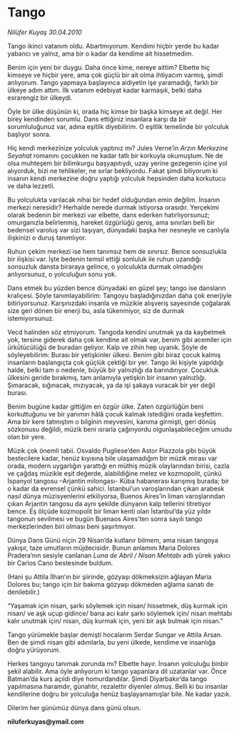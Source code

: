 # Tango

*Nilüfer Kuyaş 30.04.2010*

<div class="yazi"><p>Tango ikinci vatanım oldu. Abartmıyorum. Kendimi hiçbir yerde bu kadar yabancı ve yalnız, ama bir o kadar da kendime ait hissetmedim.</p>
<p>Benim için yeni bir duygu. Daha önce kime, nereye aittim? Elbette hiç kimseye ve hiçbir yere, ama çok güçlü bir ait olma ihtiyacım varmış, şimdi anlıyorum. Tango yapmaya başlayınca aidiyetin işe yaramadığı, farklı bir ülkeye adım attım. İlk vatanım edebiyat kadar karmaşık, belki daha esrarengiz bir ülkeydi.</p>
<p>Öyle bir ülke düşünün ki, orada hiç kimse bir başka kimseye ait değil. Her birey kendinden sorumlu. Dans ettiğiniz insanlara karşı da bir sorumluluğunuz var, adına eşitlik diyebilirim. O eşitlik temelinde bir yolculuk başlıyor sonra.</p>
<p>Hiç kendi merkezinize yolculuk yaptınız mı? Jules Verne’in <i>Arzın Merkezine Seyahat</i> romanını çocukken ne kadar tatlı bir korkuyla okumuştum. Ne de olsa muhteşem bir bilimkurgu başyapıtıydı, uzay yerine gezegenin içine yol alıyorduk, bizi ne tehlikeler, ne sırlar bekliyordu. Fakat şimdi biliyorum ki insanın kendi merkezine doğru yaptığı yolculuk hepsinden daha korkutucu ve daha lezzetli.</p>
<p>Bu yolculukta varılacak nihai bir hedef olduğundan emin değilim. İnsanın merkezi neresidir? Herhalde nerede durmak istiyorsa orasıdır. Yerçekimi olarak bedenin bir merkezi var elbette, dans ederken hatırlıyorsunuz; omurganızla belirlenmiş, hareket özgürlüğü geniş, ama sınırları belli bir bedensel varoluş var sizi taşıyan, dünyadaki başka her nesneyle ve canlıyla ilişkinizi o duruş tanımlıyor. </p>
<p>Ruhun çekim merkezi ise hem tanımsız hem de sınırsız. Bence sonsuzlukla bir ilişkisi var. İşte bedenin temsil ettiği sonluluk ile ruhun uzandığı sonsuzluk dansta biraraya gelince, o yolculukta durmak olmadığını anlıyorsunuz, o yolculuğun sonu yok. </p>
<p>Dans etmek bu yüzden bence dünyadaki en güzel şey; tango ise dansların kraliçesi. Şöyle tanımlayabilirim: Tangoyu başladığınızdan daha çok enerjiyle bitiriyorsunuz. Karşınızdaki insanla ve müzikle alışveriş sayesinde çoğalarak size geri dönen bir enerji bu, asla tükenmiyor, siz de durmak istemiyorsunuz. </p>
<p>Vecd halinden söz etmiyorum. Tangoda kendini unutmak ya da kaybetmek yok, tersine giderek daha çok kendine ait olmak var, benim gibi acemiler için ürkütücülüğü de buradan geliyor. Kalp ve zihin hep uyanık. Şöyle de söyleyebilirim: Burası bir yetişkinler ülkesi. Benim gibi biraz çocuk kalmış insanların başlangıçta çok güçlük çektiği bir yer. Tango iki kişiyle yapıldığı halde, belki tam o nedenle, büyük bir yalnızlığı da barındırıyor. Çocukluk ülkesini geride bırakmış, tam anlamıyla yetişkin bir insanın yalnızlığı. Şımaracak, sığınacak, mızıyacak, ya da işi şakaya vuracak bir yer değil burası. </p>
<p>Benim bugüne kadar gittiğim en özgür ülke. Zaten özgürlüğün beni korkuttuğunu ve bir yanımın hâlâ çocuk kalmak istediğini orada keşfettim. Ama bir kere tatmıştım o bilginin meyvesini, kanıma girmişti, geri dönüş sözkonusu değildi, müzik beni ısrarla çağırıyordu olgunlaşabileceğim umudu olan bir yere. </p>
<p>Müzik çok önemli tabii. Osvaldo Pugliese’den Astor Piazzola gibi büyük bestecilere kadar, henüz kıyısına bile ulaşamadığım bir müzik mirası var orada, modern uygarlığın yarattığı en müthiş müzik olaylarından birisi, cazla ve çağdaş müzikle eşit değerde, alabildiğine melez ve kozmopolit, çünkü İspanyol tangosu –Arjantin milongası- Küba habanerası karışmış burada; bir o kadar da evrensel çünkü sahici. İstanbul’un varoşlarından çıkan arabesk nasıl dünya müzisyenlerini etkiliyorsa, Buenos Aires’in liman varoşlarından çıkan Arjantin tangosu da aynı şekilde dünyanın kalp tellerini titretiyor bence. Eş ölçüde kozmopolit bir liman kenti olan İstanbul’da yüz yıldır tangonun sevilmesi ve bugün Buenaos Aires’ten sonra sayılı tango merkezlerinden biri olması beni şaşırtmıyor.</p>
<p>Dünya Dans Günü niçin 29 Nisan’da kutlanır bilmem, ama nisan tangoya yakışır, taze umutların müjdecisidir. Bunun anlamını Maria Dolores Pradera’nın sesiyle canlanan <i>Luna de Abril / Nisan Mehtabı</i> adlı yürek yakıcı bir Carlos Cano bestesinde buldum.</p>
<p>(Hani şu Attila İlhan’ın bir şiirinde, gözyaşı dökmeksizin ağlayan Maria Dolores bu; tango için bir bakıma gözyaşı dökmeden ağlama sanatı de denilebilir.)</p>
<p>“Yaşamak için nisan, şarkı söylemek için nisan/ hissetmek, düş kurmak için nisan/ ve aşk uçup gidince/ bana acı kalır şarkı söylemek için/ nisan mehtabı kalır unutmak için/ nisan, düş kurmak için, yeni bir aşk bulmak için nisan.”</p>
<p>Tango yürümekle başlar demişti hocalarım Serdar Sungar ve Attila Arsan. Ben de şimdi nisan gibi adımlarla, bu yeni ülkede, kendime ve insanlığa doğru yürüyorum.</p>
<p>Herkes tangoyu tanımak zorunda mı? Elbette hayır. İnsanın yolculuğu binbir şekil alabilir. Ama öyle anlıyorum ki tango yapanlara dil uzatanlar var. Önce Batman’da kurs açıldı diye homurdandılar. Şimdi Diyarbakır’da tango yapılmasına haramdır, günahtır, rezalettir diyenler olmuş. Belli ki bu insanlar kendilerine doğru bir yolculuğa henüz başlayamamışlar bile. Ne kadar yazık.</p>
<p>Dilerim her günümüz dünya dans günü olsun.</p>
<p><b>niluferkuyas@ymail.com</b></p></div>
